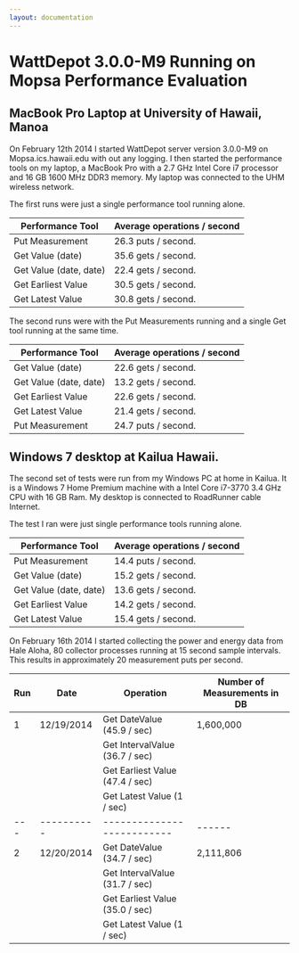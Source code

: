 ```yaml
---
layout: documentation
---
```

# WattDepot 3.0.0-M9 Running on Mopsa Performance Evaluation

## MacBook Pro Laptop at University of Hawaii, Manoa
On February 12th 2014 I started WattDepot server version 3.0.0-M9 on Mopsa.ics.hawaii.edu with out any logging. I then started the performance tools on my laptop, a MacBook Pro with a 2.7 GHz Intel Core i7 processor and 16 GB 1600 MHz DDR3 memory. My laptop was connected to the UHM wireless network.

The first runs were just a single performance tool running alone.

| Performance Tool       | Average operations / second |
| ---------------------- | --------------------------- |
| Put Measurement        | 26.3 puts / second.         |
| Get Value (date)       | 35.6 gets / second.         |
| Get Value (date, date) | 22.4 gets / second.         |
| Get Earliest Value     | 30.5 gets / second.         |
| Get Latest Value       | 30.8 gets / second.         |

The second runs were with the Put Measurements running and a single Get tool running at the same time.

| Performance Tool       | Average operations / second |
| ---------------------- | --------------------------- |
| Get Value (date)       | 22.6 gets / second.         |
| Get Value (date, date) | 13.2 gets / second.         |
| Get Earliest Value     | 22.6 gets / second.         |
| Get Latest Value       | 21.4 gets / second.         |
| Put Measurement        | 24.7 puts / second.         |


## Windows 7 desktop at Kailua Hawaii.

The second set of tests were run from my Windows PC at home in Kailua. It is a Windows 7 Home Premium machine with a Intel Core i7-3770 3.4 GHz CPU with 16 GB Ram. My desktop is connected to RoadRunner cable Internet.

The test I ran were just single performance tools running alone.

| Performance Tool       | Average operations / second |
| ---------------------- | --------------------------- |
| Put Measurement        | 14.4 puts / second.         |
| Get Value (date)       | 15.2 gets / second.         |
| Get Value (date, date) | 13.6 gets / second.         |
| Get Earliest Value     | 14.2 gets / second.         |
| Get Latest Value       | 15.4 gets / second.         |


On February 16th 2014 I started collecting the power and energy data from Hale Aloha, 80 collector processes running at 15 second sample intervals. This results in approximately 20 measurement puts per second.

| Run | Date | Operation | Number of Measurements in DB |
| --- | ----- | --------- | ---------------------------- |
|  1  | 12/19/2014 | Get DateValue (45.9 / sec) | 1,600,000 |
|     |            | Get IntervalValue (36.7 / sec) |      |
|     |            | Get Earliest Value (47.4 / sec) | |
|     |            | Get Latest Value (1 / sec) | |
| --- | ---------- | -------------------------- | ------ |
|  2  | 12/20/2014 | Get DateValue (34.7 / sec) | 2,111,806 |
|     |            | Get IntervalValue (31.7 / sec) |      |
|     |            | Get Earliest Value (35.0 / sec) | |
|     |            | Get Latest Value (1 / sec) | |
